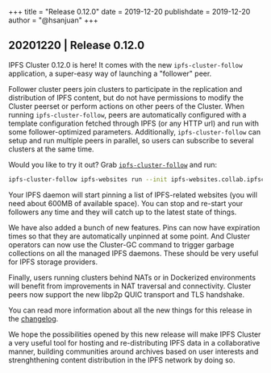 +++
title = "Release 0.12.0"
date = 2019-12-20
publishdate = 2019-12-20
author = "@hsanjuan"
+++

## 20201220 | Release 0.12.0

IPFS Cluster 0.12.0 is here! It comes with the new `ipfs-cluster-follow`
application, a super-easy way of launching a "follower" peer.

Follower cluster peers join clusters to participate in the replication and
distribution of IPFS content, but do not have permissions to modify the
Cluster peerset or perform actions on other peers of the Cluster. When running
`ipfs-cluster-follow`, peers are automatically configured with a template
configuration fetched through IPFS (or any HTTP url) and run with some
follower-optimized parameters. Additionally, `ipfs-cluster-follow` can setup
and run multiple peers in parallel, so users can subscribe to several clusters
at the same time.

Would you like to try it out? Grab [`ipfs-cluster-follow`](https://dist.ipfs.io/#ipfs-cluster-follow) and run:

```sh
ipfs-cluster-follow ipfs-websites run --init ipfs-websites.collab.ipfscluster.io
```

Your IPFS daemon will start pinning a list of IPFS-related websites (you will
need about 600MB of available space). You can stop and re-start your followers
any time and they will catch up to the latest state of things.

We have also added a bunch of new features. Pins can now have expiration times
so that they are automatically unpinned at some point. And Cluster operators
can now use the Cluster-GC command to trigger garbage collections on all the
managed IPFS daemons. These should be very useful for IPFS storage providers.

Finally, users running clusters behind NATs or in Dockerized environments will
benefit from improvements in NAT traversal and connectivity. Cluster peers now
support the new libp2p QUIC transport and TLS handshake.

You can read more information about all the new things for this release in the
[changelog](https://github.com/ipfs/ipfs-cluster/blob/master/CHANGELOG.md).

We hope the possibilities opened by this new release will make IPFS Cluster a
very useful tool for hosting and re-distributing IPFS data in a collaborative
manner, building communities around archives based on user interests and
strenghthening content distribution in the IPFS network by doing so.
